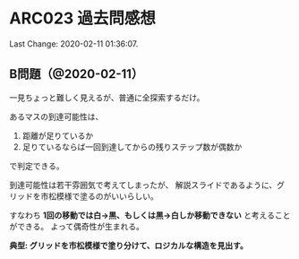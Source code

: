 # ARC023 過去問感想

Last Change: 2020-02-11 01:36:07.

## B問題（@2020-02-11）

一見ちょっと難しく見えるが、普通に全探索するだけ。

あるマスの到達可能性は、

1. 距離が足りているか
2. 足りているならば一回到達してからの残りステップ数が偶数か

で判定できる。

到達可能性は若干雰囲気で考えてしまったが、
解説スライドであるように、グリッドを市松模様で塗るのがいいらしい。

すなわち **1回の移動では白→黒、もしくは黒→白しか移動できない** と考えることができる。
よって偶奇性が生まれる。

**典型: グリッドを市松模様で塗り分けて、ロジカルな構造を見出す。**

